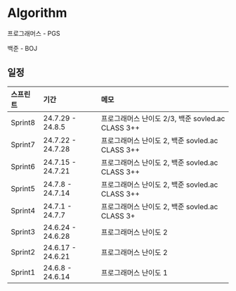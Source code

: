 # Algorithm

프로그래머스 - PGS

백준 - BOJ

## 일정

| <b>스프린트</b> | <b>기간</b> | <b>메모</b> |
| :-------------- | :------------------ | :------------------ |
| Sprint8        | 24.7.29 - 24.8.5 | 프로그래머스 난이도 2/3, 백준 sovled.ac CLASS 3++ |
| Sprint7        | 24.7.22 - 24.7.28 | 프로그래머스 난이도 2, 백준 sovled.ac CLASS 3++ |
| Sprint6        | 24.7.15 - 24.7.21 | 프로그래머스 난이도 2, 백준 sovled.ac CLASS 3++ |
| Sprint5        | 24.7.8 - 24.7.14 | 프로그래머스 난이도 2, 백준 sovled.ac CLASS 3++ |
| Sprint4        | 24.7.1 - 24.7.7 | 프로그래머스 난이도 2, 백준 sovled.ac CLASS 3+ |
| Sprint3        | 24.6.24 - 24.6.28 | 프로그래머스 난이도 2 |
| Sprint2        | 24.6.17 - 24.6.21 | 프로그래머스 난이도 2 |
| Sprint1        | 24.6.8 - 24.6.14 | 프로그래머스 난이도 1 |



